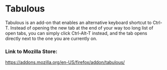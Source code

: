 # Tabulous

Tabulous is an add-on that enables an alternative keyboard shortcut to Ctrl-T. Instead of opening the new tab at the end of your way too long list of open tabs, you can simply click Ctrl-Alt-T instead, and the tab opens directly next to the one you are currently on.

### Link to Mozilla Store:
https://addons.mozilla.org/en-US/firefox/addon/tabulous/
